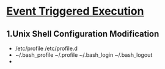# [Event Triggered Execution](https://attack.mitre.org/techniques/T1546/)

## 1.Unix Shell Configuration Modification

-  /etc/profile   /etc/profile.d
-  ~/.bash_profile  ~/.profile  ~/.bash_login ~/.bash_logout
-  
